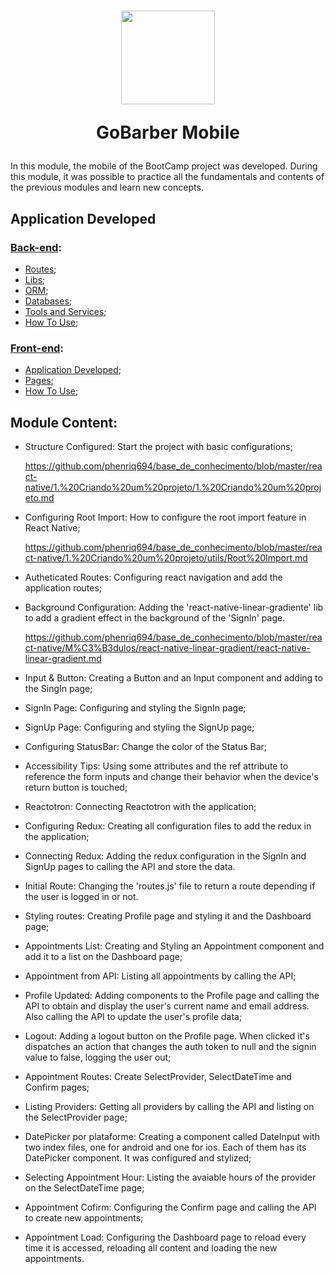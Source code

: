 <h1 align="center">
  <img 
    alt="" src="https://user-images.githubusercontent.com/54601930/87108108-d9208b80-c237-11ea-980a-442177a97f2d.png" 
    width="150px"
  />

  <p>
    GoBarber Mobile
  </p>
</h1>

In this module, the mobile of the BootCamp project was developed. During this module, it was possible to practice all the fundamentals and contents of the previous modules and learn new concepts.

## Application Developed

### [Back-end][backend]:
- [Routes][routes];
- [Libs][libs];
- [ORM][orm];
- [Databases][databases];
- [Tools and Services][tools&services];
- [How To Use][howToUse];

[backend]: https://github.com/phenriq694/GoStack_Modulos/tree/goStack_modulos_2019/module10/backend
[routes]: https://github.com/phenriq694/GoStack_Modulos/tree/goStack_modulos_2019/module10/backend#routes
[libs]: https://github.com/phenriq694/GoStack_Modulos/tree/goStack_modulos_2019/module10/backend#libs
[orm]: https://github.com/phenriq694/GoStack_Modulos/tree/goStack_modulos_2019/module10/backend#orm
[databases]: https://github.com/phenriq694/GoStack_Modulos/tree/goStack_modulos_2019/module10/backend#databases
[tools&services]: https://github.com/phenriq694/GoStack_Modulos/tree/goStack_modulos_2019/module10/backend#tools-and-services
[howToUse]: https://github.com/phenriq694/GoStack_Modulos/tree/goStack_modulos_2019/module10/backend#information_source-how-to-use

### [Front-end][frontend]:
- [Application Developed][application];
- [Pages][pages];
- [How To Use][howToUse];

[frontend]: https://github.com/phenriq694/GoStack_Modulos/tree/goStack_modulos_2019/module10/frontend
[application]: https://github.com/phenriq694/GoStack_Modulos/tree/goStack_modulos_2019/module10/frontend#application-developed
[pages]: https://github.com/phenriq694/GoStack_Modulos/tree/goStack_modulos_2019/module10/frontend#application-developed
[howToUse]: https://github.com/phenriq694/GoStack_Modulos/tree/goStack_modulos_2019/module10/frontend#application-developed

## Module Content:
- Structure Configured: Start the project with basic configurations;

  https://github.com/phenriq694/base_de_conhecimento/blob/master/react-native/1.%20Criando%20um%20projeto/1.%20Criando%20um%20projeto.md

- Configuring Root Import: How to configure the root import feature in React Native;

  https://github.com/phenriq694/base_de_conhecimento/blob/master/react-native/1.%20Criando%20um%20projeto/utils/Root%20Import.md

- Autheticated Routes: Configuring react navigation and add the application routes;

- Background Configuration: Adding the 'react-native-linear-gradiente' lib to add a gradient effect in the background of the 'SignIn' page. 

  https://github.com/phenriq694/base_de_conhecimento/blob/master/react-native/M%C3%B3dulos/react-native-linear-gradient/react-native-linear-gradient.md

- Input & Button: Creating a Button and an Input component and adding to the SingIn page; 

- SignIn Page: Configuring and styling the SignIn page;

- SignUp Page: Configuring and styling the SignUp page;

- Configuring StatusBar: Change the color of the Status Bar;

- Accessibility Tips: Using some attributes and the ref attribute to reference the form inputs and change their behavior when the device's return button is touched;

- Reactotron: Connecting Reactotron with the application;

- Configuring Redux: Creating all configuration files to add the redux in the application; 

- Connecting Redux: Adding the redux configuration in the SignIn and SignUp pages to calling the API and store the data. 

- Initial Route: Changing the 'routes.js' file to return a route depending if the user is logged in or not. 

- Styling routes: Creating Profile page and styling it and the Dashboard page;

- Appointments List: Creating and Styling an Appointment component and add it to a list on the Dashboard page;

- Appointment from API: Listing all appointments by calling the API; 

- Profile Updated: Adding components to the Profile page and calling the API to obtain and display the user's current name and email address. Also calling the API to update the user's profile data;
                 
- Logout: Adding a logout button on the Profile page. When clicked it's dispatches an action that changes the auth token to null and the signin value to false, logging the user out;

- Appointment Routes: Create SelectProvider, SelectDateTime and Confirm pages; 

- Listing Providers: Getting all providers by calling the API and listing on the SelectProvider page;

- DatePicker por plataforme: Creating a component called DateInput with two index files, one for android and one for ios. Each of them has its DatePicker component. It was configured and stylized; 

- Selecting Appointment Hour: Listing the avaiable hours of the provider on the SelectDateTime page;

- Appointment Cofirm: Configuring the Confirm page and calling the API to create new appointments;

- Appointment Load: Configuring the Dashboard page to reload every time it is accessed, reloading all content and loading the new appointments. 
